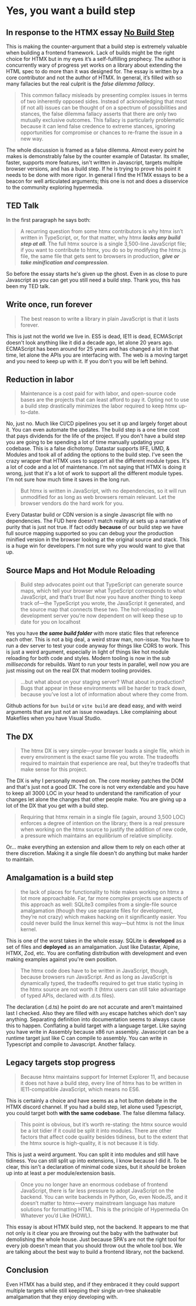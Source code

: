 # Yes, you want a build step

## In response to the HTMX essay [No Build Step](https://htmx.org/essays/no-build-step/)

This is making the counter-argument that a build step is extremely valuable when building a frontend framework. Lack of builds might be the right choice for HTMX but in my eyes it’s a self-fulfilling prophecy. The author is concurrently wary of progress yet works on a library about extending the HTML spec to do more than it was designed for. The essay is written by a core contributor and not the author of HTMX. In general, it’s filled with so many fallacies but the real culprit is the _false dilemma fallacy_.

> This common fallacy misleads by presenting complex issues in terms of two inherently opposed sides. Instead of acknowledging that most (if not all) issues can be thought of on a spectrum of possibilities and stances, the false dilemma fallacy asserts that there are only two mutually exclusive outcomes.
> This fallacy is particularly problematic because it can lend false credence to extreme stances, ignoring opportunities for compromise or chances to re-frame the issue in a new way.

The whole discussion is framed as a false dilemma. Almost every point he makes is demonstrably false by the counter example of Datastar. Its smaller, faster, supports more features, isn't written in Javascript, targets multiple browser versions, and has a build step. If he is trying to prove his point it needs to be done with more rigor. In general I find the HTMX essays to be a beacon for well articulated arguments; this one is not and does a disservice to the community exploring hypermedia.

## TED Talk

In the first paragraph he says both:

> A recurring question from some htmx contributors is why htmx isn’t written in TypeScript, or, for that matter, why htmx **_lacks any build step at all_**. The full htmx source is a single 3,500-line JavaScript file; if you want to contribute to htmx, you do so by modifying the htmx.js file, the same file that gets sent to browsers in production, **_give or take minification and compression_**.

So before the essay starts he's given up the ghost. Even in as close to pure Javascript as you can get you still need a build step. Thank you, this has been my TED talk.

## Write once, run forever

> The best reason to write a library in plain JavaScript is that it lasts forever.

This is just not the world we live in. ES5 is dead, IE11 is dead, ECMAScript doesn't look anything like it did a decade ago, let alone 20 years ago. ECMAScript has been around for 25 years and has changed a lot in that time, let alone the APIs you are interfacing with. The web is a moving target and you need to keep up with it. If you don't you will be left behind.

## Reduction in labor

> Maintenance is a cost paid for with labor, and open-source code bases are the projects that can least afford to pay it. Opting not to use a build step drastically minimizes the labor required to keep htmx up-to-date.

No, just no. Much like CI/CD pipelines you set it up and largely forget about it. You can even automate the updates. The build step is a one time cost that pays dividends for the life of the project. If you don't have a build step you are going to be spending a lot of time manually updating your codebase. This is a false dichotomy. Datastar supports IIFE, UMD, & Modules and took all of adding the options to the build step. I've seen the crazy wrapper that HTMX uses to support all the different module types. It's a lot of code and a lot of maintenance. I'm not saying that HTMX is doing it wrong, just that it's a lot of work to support all the different module types. I'm not sure how much time it saves in the long run.

> But htmx is written in JavaScript, with no dependencies, so it will run unmodified for as long as web browsers remain relevant. Let the browser vendors do the hard work for you.

Every Datastar build or CDN version is a single Javascript file with no dependencies. The FUD here doesn't match reality at sets up a narrative of purity that is just not true. If fact oddly **because** of our build step we have full source mapping supported so you can debug your the production minified version in the browser looking at the original source and stack. This is a huge win for developers. I'm not sure why you would want to give that up.

## Source Maps and Hot Module Reloading

> Build step advocates point out that TypeScript can generate source maps, which tell your browser what TypeScript corresponds to what JavaScript, and that’s true! But now you have another thing to keep track of—the TypeScript you wrote, the JavaScript it generated, and the source map that connects these two. The hot-reloading development server you’re now dependent on will keep these up to date for you on localhost

Yes you have **_the same build folder_** with more static files that reference each other. This is not a big deal, a weird straw man, non-issue. You have to run a dev server to test your code anyway for things like CORS to work. This is just a weird argument, especially in light of things like hot module reloading for both code and styles. Modern tooling is now in the _sub milliseconds_ for rebuilds. Want to run your tests in parallel, well now you are just missing out on the real DX that modern tooling provides.

> ...but what about on your staging server? What about in production? Bugs that appear in these environments will be harder to track down, because you’ve lost a lot of information about where they come from.

Github actions for `bun build` or `vite build` are dead easy, and with weird arguments that are just not an issue nowadays. Like complaining about Makefiles when you have Visual Studio.

## The DX

> The htmx DX is very simple—your browser loads a single file, which in every environment is the exact same file you wrote. The tradeoffs required to maintain that experience are real, but they’re tradeoffs that make sense for this project.

The DX is why I personally moved on. The core monkey patches the DOM and that's just not a good DX. The core is not very extendable and you have to keep all 3000 LOC in your head to understand the ramification of your changes let alone the changes that other people make. You are giving up a lot of the DX that you get with a build step.

> Requiring that htmx remain in a single file (again, around 3,500 LOC) enforces a degree of intention on the library; there is a real pressure when working on the htmx source to justify the addition of new code, a pressure which maintains an equilibrium of relative simplicity.

Or... make everything an extension and allow them to rely on each other at there discretion. Making it a single file doesn't do anything but make harder to maintain.

## Amalgamation is a build step

> the lack of places for functionality to hide makes working on htmx a lot more approachable. Far, far more complex projects use aspects of this approach as well: SQLite3 compiles from a single-file source amalgamation (though they use separate files for development, they’re not crazy) which makes hacking on it significantly easier. You could never build the linux kernel this way—but htmx is not the linux kernel.

This is one of the worst takes in the whole essay. SQLite is **developed** as a set of files and **deployed** as an amalgamation. Just like Datastar, Alpine, HTMX, Zod, etc. You are conflating distribution with development and even making examples against you're own position.

> The htmx code does have to be written in JavaScript, though, because browsers run JavaScript. And as long as JavaScript is dynamically typed, the tradeoffs required to get true static typing in the htmx source are not worth it (htmx users can still take advantage of typed APIs, declared with .d.ts files).

The declaration (.d.ts) he point do are not accurate and aren't maintained last I checked. Also they are filled with `any` escape hatches which don't say anything. Separating definition into documentation seems to always cause this to happen. Conflating a build target with a language target. Like saying you have write in Assembly because x86 run assembly. Javascript can be a runtime target just like C can compile to assembly. You can write in Typescript and compile to Javascript. Another fallacy.

## Legacy targets stop progress

> Because htmx maintains support for Internet Explorer 11, and because it does not have a build step, every line of htmx has to be written in IE11-compatible JavaScript, which means no ES6.

This is certainly a choice and have seems as a hot button debate in the HTMX discord channel. If you had a build step, let alone used Typescript, you could target both **with the same codebase**. The false dilemma fallacy.

> This point is obvious, but it’s worth re-stating: the htmx source would be a lot tidier if it could be split it into modules. There are other factors that affect code quality besides tidiness, but to the extent that the htmx source is high-quality, it is not because it is tidy.

This is just a weird argument. You can split it into modules and still have tidiness. You can still split up into extensions, I know because I did it. To be clear, this isn't a declaration of minimal code sizes, but it _should_ be broken up into at least a per module/extension basis.

> Once you no longer have an enormous codebase of frontend JavaScript, there is far less pressure to adopt JavaScript on the backend. You can write backends in Python, Go, even NodeJS, and it doesn’t matter to htmx—every mainstream language has mature solutions for formatting HTML. This is the principle of Hypermedia On Whatever you’d Like (HOWL).

This essay is about HTMX build step, not the backend. It appears to me that not only is it clear you are throwing out the baby with the bathwater but demolishing the whole house. Just because SPA's are not the right tool for every job doesn't mean that you should throw out the whole tool box. We are talking about the best way to build a frontend library, not the backend.

## Conclusion

Even HTMX has a build step, and if they embraced it they could support multiple targets while still keeping their single un-tree shakeable amalgamation that they enjoy developing with.
